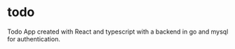# todo

Todo App created with React and typescript with a backend in go and mysql for authentication.